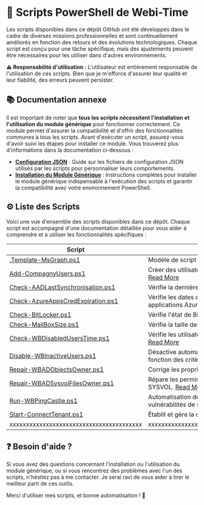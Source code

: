 # 📜 Scripts PowerShell de Webi-Time

Les scripts disponibles dans ce dépôt GitHub ont été développés dans le cadre de diverses missions professionnelles et sont continuellement améliorés en fonction des retours et des évolutions technologiques. Chaque script est conçu pour une tâche spécifique, mais des ajustements peuvent être nécessaires pour les utiliser dans d'autres environnements.

**⚠️ Responsabilité d'utilisation** : L'utilisateur est entièrement responsable de l'utilisation de ces scripts. Bien que je m'efforce d'assurer leur qualité et leur fiabilité, des erreurs peuvent persister.

## 📚 Documentation annexe

Il est important de noter que **tous les scripts nécessitent l'installation et l'utilisation du module générique** pour fonctionner correctement. Ce module permet d'assurer la compatibilité et d'offrir des fonctionnalités communes à tous les scripts. Avant d'exécuter un script, assurez-vous d'avoir suivi les étapes pour installer ce module. Vous trouverez plus d'informations dans la documentation ci-dessous :

- **[Configuration JSON](ReadMe-JSON-File.md)** : Guide sur les fichiers de configuration JSON utilisés par les scripts pour personnaliser leurs comportements.
- **[Installation du Module Générique](ReadMe-Modules-Installation.md)** : Instructions complètes pour installer le module générique indispensable à l'exécution des scripts et garantir la compatibilité avec votre environnement PowerShell.

## ⚙️ Liste des Scripts

Voici une vue d'ensemble des scripts disponibles dans ce dépôt. Chaque script est accompagné d'une documentation détaillée pour vous aider à comprendre et à utiliser les fonctionnalités spécifiques :

| Script | Description |
| --- | --- |
| [.Template-MsGraph.ps1](/PowerShell/Scripts/.Template-MsGraph/.Template-MsGraph.ps1) | Modèle de script pour interagir avec l'API Microsoft Graph. [Read More](/PowerShell/Documentation/.Template-MsGraph/Readme.md) |
| [Add-CompagnyUsers.ps1](/PowerShell/Scripts/Add-CompagnyUsers/Add-CompagnyUsers.ps1) | Créer des utilisateurs dans Active Directory a l'aide d'un fichier CSV. [Read More](/PowerShell/Documentation/Add-CompagnyUsers/Readme.md) |
| [Check-AADLastSynchronisation.ps1](/PowerShell/Scripts/Check-AADLastSynchronisation/Check-AADLastSynchronisation.ps1) | Vérifie la dernière synchronisation Azure AD. [Read More](/PowerShell/Documentation/Check-AADLastSynchronisation/Readme.md) |
| [Check-AzureAppsCredExpiration.ps1](/PowerShell/Scripts/Check-AzureAppsCredExpiration/Check-AzureAppsCredExpiration.ps1) | Vérifie les dates d'expiration des informations d'identification des applications Azure. [Read More](/PowerShell/Documentation/Check-AzureAppsCredExpiration/Readme.md) |
| [Check-BitLocker.ps1](/PowerShell/Scripts/Check-BitLocker/Check-BitLocker.ps1) | Vérifie l'état de BitLocker sur les ordinateurs. [Read More](/PowerShell/Documentation/Check-BitLocker/Readme.md) |
| [Check-MailBoxSize.ps1](/PowerShell/Scripts/Check-MailBoxSize/Check-MailBoxSize.ps1) | Vérifie la taille des boîtes aux lettres. [Read More](/PowerShell/Documentation/Check-MailBoxSize/Readme.md) |
| [Check-WBDisabledUsersTime.ps1](/PowerShell/Scripts/Check-WBDisabledUsersTime/Check-WBDisabledUsersTime.ps1) | Vérifie les utilisateurs désactivés dans AD et génère des rapports. [Read More](/PowerShell/Documentation/Check-WBDisabledUsersTime/Readme.md) |
| [Disable-WBInactiveUsers.ps1](/PowerShell/Scripts/Disable-WBInactiveUsers/Disable-WBInactiveUsers.ps1) | Désactive automatiquement les utilisateurs inactifs dans AD en fonction des critères définis. [Read More](/PowerShell/Documentation/Disable-WBInactiveUsers/Readme.md) |
| [Repair-WBADObjectsOwner.ps1](/PowerShell/Scripts/Repair-WBADObjectsOwner/Repair-WBADObjectsOwner.ps1) | Corrige les propriétaires incorrects des objets dans AD. [Read More](/PowerShell/Documentation/Repair-WBADObjectsOwner/Readme.md) |
| [Repair-WBADSysvolFilesOwner.ps1](/PowerShell/Scripts/Repair-WBADSysvolFilesOwner/Repair-WBADSysvolFilesOwner.ps1) | Répare les permissions et les propriétaires des fichiers dans le dossier SYSVOL. [Read More](/PowerShell/Documentation/Repair-WBADSysvolFilesOwner/Readme.md) |
| [Run-WBPingCastle.ps1](/PowerShell/Scripts/Run-WBPingCastle/Run-WBPingCastle.ps1) | Automatisation des analyses PingCastle pour détecter et corriger les vulnérabilités de sécurité dans Active Directory. [Read More](/PowerShell/Documentation/Run-WBPingCastle/Readme.md) |
| [Start-ConnectTenant.ps1](/PowerShell/Scripts/Start-ConnectTenant/Start-ConnectTenant.ps1) | Établit et gère la connexion au locataire Microsoft. [Read More](/PowerShell/Documentation/Start-ConnectTenant/Readme.md) |
|xxxxxxxxxxxxxxxxxxxxxxxxxxxxxxxxxxxxxxxx|xxxxxxxxxxxxxxxxxxxxxxxxxxxxxxxxxxxxxxxxxxxxxxxxxxxxxxxxxxxxx|
## ❓ Besoin d'aide ?

Si vous avez des questions concernant l'installation ou l'utilisation du module générique, ou si vous rencontrez des problèmes avec l'un des scripts, n'hésitez pas à me contacter. Je serai ravi de vous aider à tirer le meilleur parti de ces outils.

Merci d'utiliser mes scripts, et bonne automatisation ! 🚀